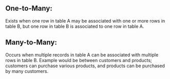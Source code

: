 ## One-to-Many:
Exists when one row in table A may be associated with one or more rows in table B, but one row in table B is associated to one row in table A.

## Many-to-Many:
Occurs when multiple records in table A can be associated with multiple rows in table B. Example would be between customers and products; customers can purchase various products, and products can be purchased by many customers.

